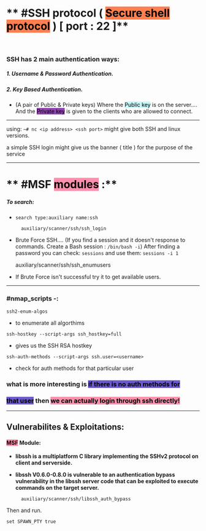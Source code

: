 # ** #SSH protocol ( <mark style="background: #FF7F50;">Secure shell protocol</mark> ) [ port : 22 ]**

<br>

### SSH has 2 main authentication ways:
##### 1. Username & Password Authentication.
##### 2. Key Based Authentication.
- (A pair of Public & Private keys) Where the <mark style="background: #ABF7F7A6;">Public key</mark> is on the server.... And the <mark style="background: #8e44ad;">Private key</mark> is given to the clients who are allowed to connect.

---
using:  `~# nc <ip address> <ssh port>` might give both SSH and linux versions.

a simple SSH login might give us the banner ( title ) for the purpose of the service

---

# ** #MSF <mark style="background: #FF5582A6;">modules</mark> :**
##### **To search:**
- `search type:auxiliary name:ssh`


		auxiliary/scanner/ssh/ssh_login
	
- Brute Force SSH....   (If you find a session and it doesn't response to commands. Create a Bash session : `/bin/bash -i`)
After finding a password you can check: `sessions` and use them: `sessions -i 1` 


	auxiliary/scanner/ssh/ssh_enumusers

-  If Brute Force isn't successful try it to get available users.


---
### **#nmap_scripts -:**

`ssh2-enum-algos`

- to enumerate all algorthims

`ssh-hostkey --script-args ssh_hostkey=full`

- gives us the SSH RSA hostkey

`ssh-auth-methods --script-args ssh.user=<username>`

- check for auth methods for that particular user

### what is more interesting is <mark style="background: #6A5ACD;">if there is no auth methods for</mark>
### <mark style="background: #6A5ACD;">that user</mark> then <mark style="background: #FF5582A6;">**we can actually login through ssh directly!**</mark>


---

## **Vulnerabilites & Exploitations:**

#### <mark style="background: #FF5582A6;">**MSF</mark> Module:**
- **libssh is a multiplatform C library implementing the SSHv2 protocol on client and serverside.**

- **libssh V0.6.0-0.8.0 is vulnerable to an authentication bypass vulnerability in the libssh server code that can be exploited to execute commands on the target server.**


		auxiliary/scanner/ssh/libssh_auth_bypass

Then and run. 

	set SPAWN_PTY true

